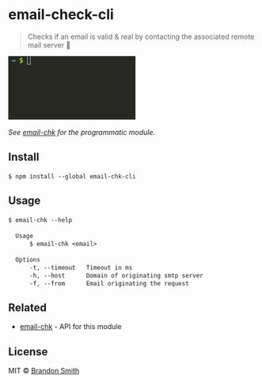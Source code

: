 # email-check-cli 

> Checks if an email is valid & real by contacting the associated remote mail server  :email:

<img src="screenshot.gif" width="257">

*See [email-chk](https://github.com/brandon93s/email-chk) for the programmatic module.*

## Install

```
$ npm install --global email-chk-cli
```


## Usage

```
$ email-chk --help

  Usage
      $ email-chk <email>

  Options
      -t, --timeout   Timeout in ms
      -h, --host      Domain of originating smtp server
      -f, --from      Email originating the request 
```


## Related

- [email-chk](https://github.com/brandon93s/email-chk) - API for this module


## License

MIT © [Brandon Smith](https://github.com/brandon93s)
